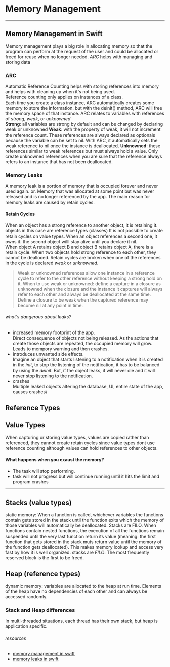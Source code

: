 # Memory Management

---
## Memory Management in Swift
Memory management plays a big role in allocating memory so that the program can perform at the request of the user and could be allocated or freed for reuse when no longer needed. *ARC* helps with managing and storing data

### ARC
Automatic Reference Counting helps with storing references into memory and helps with cleaning up when it's not being used.\
Reference counting only applies on instances of a class.\
Each time you create a class instance, ARC automatically creates some memory to store the information. but with the deinit() method, ARC will free the memory space of that instance. ARC relates to variables with references of *strong*, *weak*, or *unknowned*\
**Strong**: all variables are strong by default and can be changed by declaring weak or unknowned
**Weak**: with the property of weak, it will not increment the reference count. These references are always declared as optionals because the variable can be set to nil. With ARC, it automatically sets the weak reference to nil once the instance is deallocated.
**Unknowned**: these references similar to weak references but must always hold a value. Only create unknowned references when you are sure that the reference always refers to an instance that has not been deallocated. 

### Memory Leaks
A memory leak is a portion of memory that is occupied forever and never used again. or. Memory that was allocated at some point but was never released and is no longer referenced by the app. The main reason for memory leaks are caused by retain cycles.

#### Retain Cycles
When an object has a strong reference to another object, it is retaining it. objects in this case are reference types (classes) It is not possible to create retain cycles on value types. When an object references a second one, it owns it. the second object willl stay alive until you declare it nil.\
When object A retains object B and object B retains object A, there is a retain cycle. When two objects hold strong reference to each other, they cannot be dealloced. Retain cycles are broken when one of the references in the cycle is declared *weak* or *unknowned*. 
> Weak or unknowned references allow one instance in a reference cycle to refer to the other reference without keeping a strong hold on it.
When to use weak or unknowned: define a capture in a closure as unknowned when the closure and the instance it captures will always refer to each other and always be deallocated at the same time. Define a closure to be weak when the captured reference may become nil at any point in time.

###### what's dangerous about leaks?
- increased memory footprint of the app.\
Direct consequence of objects not being released. As the actions that create those objects are repeated, the occupied memory will grow. Leads to mempory warning and then crashes.
- introduces unwanted side effects.\
Imagine an object that starts listening to a notification when it is created in the *init*, to stop the listening of the notification, it has to be balanced by using the *deinit*. But, if the object leaks, it will never die and it will never stop listening to the notification.
- crashes\
Multiple leaked objects altering the database, UI, entire state of the app, causes crashes\



## Reference Types

## Value Types
When capturing or storing value types, values are copied rather than referenced, they cannot create retain cycles since value types dont use reference counting although values can hold references to other objects. 


#### What happens when you exaust the memory? 
- The task will stop performing. 
- task will not progress but will continue running until it hits the limit and program crashes

---
## Stacks (value types)
static memory: When a function is called, whichever variables the functions contain gets stored in the stack until the function exits which the memory of those variables will automatically be deallocated. Stacks are FILO. When functions contain nested functions, the execution of all the functions remain suspended until the very last function return its value (meaning: the first function that gets stored in the stack muts return value until the memory of the function gets deallocated). This makes memory lookup and access very fast by how it is well organized. stacks are *FILO*: The most frequently reserved block is the first to be freed.

## Heap (reference types)
dynamic memory: variables are allocated to the heap at run time. Elements of the heap have no dependencies of each other and can always be accessed randomly.

### Stack and Heap differences
In multi-threaded situations, each thread has their own stack, but heap is application specific. 


###### *resources*
- [memory management in swift](https://www.appcoda.com/memory-management-swift/)
- [memory leaks in swift](https://medium.com/flawless-app-stories/memory-leaks-in-swift-bfd5f95f3a74)